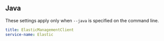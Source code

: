 ## Java

These settings apply only when `--java` is specified on the command line.

``` yaml $(java)
title: ElasticManagementClient
service-name: Elastic
```